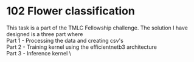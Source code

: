 # 102 Flower classification

This task is a part of the TMLC Fellowship challenge. The solution I have designed is a three part where \
Part 1 - Processing the data and creating csv's \
Part 2 - Training kernel using the efficientnetb3 architecture \
Part 3 - Inference kernel \
